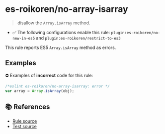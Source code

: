 # es-roikoren/no-array-isarray
> disallow the `Array.isArray` method.

- ✅ The following configurations enable this rule: `plugin:es-roikoren/no-new-in-es5` and `plugin:es-roikoren/restrict-to-es3`

This rule reports ES5 `Array.isArray` method as errors.

## Examples

⛔ Examples of **incorrect** code for this rule:

```js
/*eslint es-roikoren/no-array-isarray: error */
var array = Array.isArray(obj);
```

## 📚 References

- [Rule source](https://github.com/roikoren755/eslint-plugin-es/blob/v2.0.3/src/rules/no-array-isarray.ts)
- [Test source](https://github.com/roikoren755/eslint-plugin-es/blob/v2.0.3/tests/src/rules/no-array-isarray.ts)
